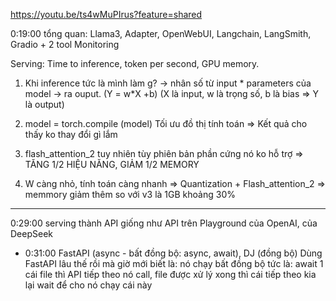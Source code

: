 https://youtu.be/ts4wMuPIrus?feature=shared

0:19:00 tổng quan: Llama3, Adapter, OpenWebUI, Langchain, LangSmith, Gradio + 2 tool Monitoring 

Serving: Time to inference, token per second, GPU memory. 

1. Khi inference tức là mình làm g? 
-> nhân số từ input * parameters của model -> ra ouput. 
(Y = w*X +b) (X là input, w là trọng số, b là bias => Y là output)

2. model = torch.compile (model)
Tối ưu đồ thị tính toán => Kết quả cho thấy  ko thay đổi gì lắm
3. flash_attention_2 
tuy nhiên tùy phiên bản phần cứng nó ko hỗ trợ 
=> TĂNG 1/2 HIỆU NĂNG, GIẢM 1/2 MEMORY

4. W càng nhỏ, tính toán càng nhanh => Quantization + Flash_attention_2 
=> memmory giảm thêm so với v3 là 1GB khoảng 30%

---
0:29:00 serving thành API giống như API trên Playground của OpenAI, của DeepSeek
- 0:31:00 FastAPI (async - bất đồng bộ: async, await), DJ (đồng bộ)
Dùng FastAPI lâu thế rồi mà giờ mới biết là: nó chạy bất đồng bộ tức là: await 1 cái file thì API tiếp theo nó call, file được xử lý xong thì cái tiếp theo kia lại wait để cho nó chạy cái này 

